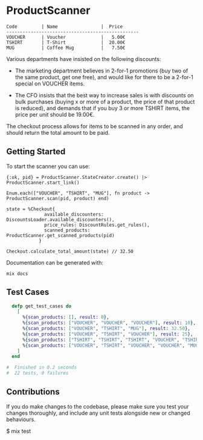 # ProductScanner

```
Code         | Name                |  Price
-------------------------------------------------
VOUCHER      | Voucher             |   5.00€
TSHIRT       | T-Shirt             |  20.00€
MUG          | Coffee Mug          |   7.50€
```


Various departments have insisted on the following discounts:

* The marketing department believes in 2-for-1 promotions (buy two of the same product, get one free), and would like for there to be a 2-for-1 special on VOUCHER items.

* The CFO insists that the best way to increase sales is with discounts on bulk purchases (buying x or more of a product, the price of that product is reduced), and demands that if you buy 3 or more TSHIRT items, the price per unit should be 19.00€.

The checkout process allows for items to be scanned in any order, and should return the total amount to be paid.

## Getting Started

To start the scanner you can use:

```
{:ok, pid} = ProductScanner.StateCreator.create() |> ProductScanner.start_link()

Enum.each(["VOUCHER", "TSHIRT", "MUG"], fn product -> ProductScanner.scan(pid, product) end)

state = %Checkout{
              available_discounters: DiscountsLoader.available_discounters(),
              price_rules: DiscountRules.get_rules(),
              scanned_products: ProductScanner.get_scanned_products(pid)
            }

Checkout.calculate_total_amount(state) // 32.50
```

Documentation can be generated with:
```
mix docs
```

## Test Cases
```elixir
  defp get_test_cases do
    [
      %{scan_products: [], result: 0},
      %{scan_products: ["VOUCHER", "VOUCHER", "VOUCHER"], result: 10},
      %{scan_products: ["VOUCHER", "TSHIRT", "MUG"], result: 32.50},
      %{scan_products: ["VOUCHER", "TSHIRT", "VOUCHER"], result: 25},
      %{scan_products: ["TSHIRT", "TSHIRT", "TSHIRT", "VOUCHER", "TSHIRT"], result: 81},
      %{scan_products: ["VOUCHER", "TSHIRT", "VOUCHER", "VOUCHER", "MUG", "TSHIRT", "TSHIRT"], result: 74.50}
    ]
  end

#  Finished in 0.2 seconds
#  22 tests, 0 failures

```
## Contributions

If you do make changes to the codebase, please make sure you test your changes thoroughly, and include any unit tests alongside new or changed behaviours.

$ mix test